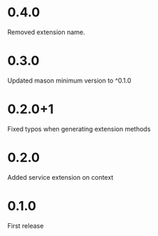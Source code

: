 # 0.4.0

Removed extension name.

# 0.3.0

Updated mason minimum version to ^0.1.0

# 0.2.0+1

Fixed typos when generating extension methods

# 0.2.0

Added service extension on context

# 0.1.0

First release
